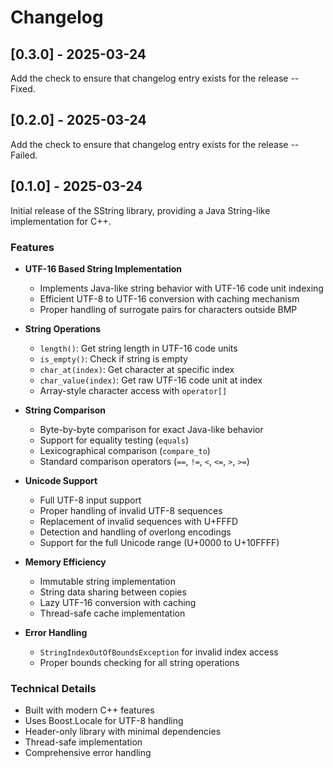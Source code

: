 # Changelog

## [0.3.0] - 2025-03-24

Add the check to ensure that changelog entry exists for the release -- Fixed.

## [0.2.0] - 2025-03-24

Add the check to ensure that changelog entry exists for the release -- Failed.


## [0.1.0] - 2025-03-24

Initial release of the SString library, providing a Java String-like implementation for C++.

### Features

- **UTF-16 Based String Implementation**
  - Implements Java-like string behavior with UTF-16 code unit indexing
  - Efficient UTF-8 to UTF-16 conversion with caching mechanism
  - Proper handling of surrogate pairs for characters outside BMP

- **String Operations**
  - `length()`: Get string length in UTF-16 code units
  - `is_empty()`: Check if string is empty
  - `char_at(index)`: Get character at specific index
  - `char_value(index)`: Get raw UTF-16 code unit at index
  - Array-style character access with `operator[]`

- **String Comparison**
  - Byte-by-byte comparison for exact Java-like behavior
  - Support for equality testing (`equals`)
  - Lexicographical comparison (`compare_to`)
  - Standard comparison operators (`==`, `!=`, `<`, `<=`, `>`, `>=`)

- **Unicode Support**
  - Full UTF-8 input support
  - Proper handling of invalid UTF-8 sequences
  - Replacement of invalid sequences with U+FFFD
  - Detection and handling of overlong encodings
  - Support for the full Unicode range (U+0000 to U+10FFFF)

- **Memory Efficiency**
  - Immutable string implementation
  - String data sharing between copies
  - Lazy UTF-16 conversion with caching
  - Thread-safe cache implementation

- **Error Handling**
  - `StringIndexOutOfBoundsException` for invalid index access
  - Proper bounds checking for all string operations

### Technical Details

- Built with modern C++ features
- Uses Boost.Locale for UTF-8 handling
- Header-only library with minimal dependencies
- Thread-safe implementation
- Comprehensive error handling
